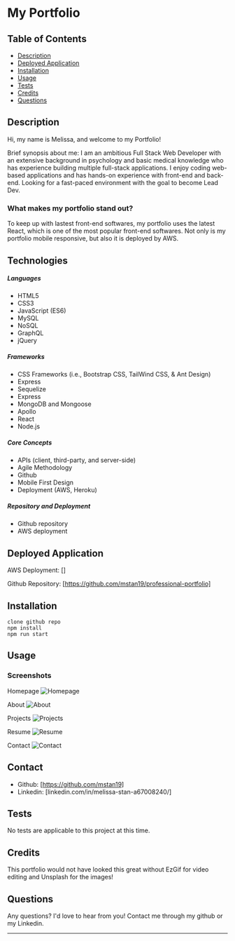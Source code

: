 # My Portfolio

## Table of Contents

-   [Description](#description)
-   [Deployed Application](#deployed-application)
-   [Installation](#installation)
-   [Usage](#usage)
-   [Tests](#tests)
-   [Credits](#credits)
-   [Questions](#questions)

## Description

Hi, my name is Melissa, and welcome to my Portfolio!

Brief synopsis about me: I am an ambitious Full Stack Web Developer with an extensive background in psychology and basic medical knowledge who has experience building multiple full-stack applications. I enjoy coding web-based applications and has hands-on experience with front-end and back-end. Looking for a fast-paced environment with the goal to become Lead Dev.

### What makes my portfolio stand out?

To keep up with lastest front-end softwares, my portfolio uses the latest React, which is one of the most popular front-end softwares. Not only is my portfolio mobile responsive, but also it is deployed by AWS.

## Technologies

##### Languages

-   HTML5
-   CSS3
-   JavaScript (ES6)
-   MySQL
-   NoSQL
-   GraphQL
-   jQuery

##### Frameworks

-   CSS Frameworks (i.e., Bootstrap CSS, TailWind CSS, & Ant Design)
-   Express
-   Sequelize
-   Express
-   MongoDB and Mongoose
-   Apollo
-   React
-   Node.js

##### Core Concepts

-   APIs (client, third-party, and server-side)
-   Agile Methodology
-   Github
-   Mobile First Design
-   Deployment (AWS, Heroku)

##### Repository and Deployment

-   Github repository
-   AWS deployment

## Deployed Application

AWS Deployment: []

Github Repository: [https://github.com/mstan19/professional-portfolio]

## Installation

```
clone github repo
npm install
npm run start
```

## Usage

### Screenshots

Homepage
![Homepage](./client/src/assets/homePortfolio.png)

About
![About](./client/src/assets/)

Projects
![Projects](./client/src/assets/projectsPortfolio.png)

Resume
![Resume](./client/src/assets/resumePortfolio.png)

Contact
![Contact](./client/src/assets/contactPortfolio.png)

## Contact

-   Github: [https://github.com/mstan19]
-   Linkedin: [linkedin.com/in/melissa-stan-a67008240/]

## Tests

No tests are applicable to this project at this time.

## Credits

This portfolio would not have looked this great without EzGif for video editing and Unsplash for the images!

## Questions

Any questions? I'd love to hear from you!
Contact me through my github or my Linkedin.

---
